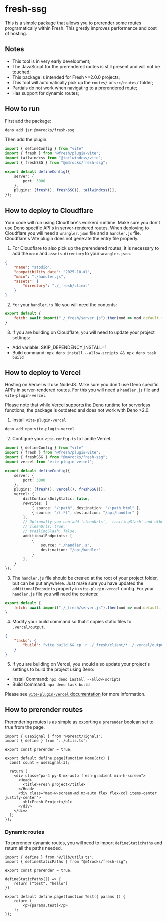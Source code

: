 # fresh-ssg

This is a simple package that allows you to prerender some routes programatically within
Fresh. This greatly improves performance and cost of hosting.

## Notes
* This tool is in very early development;
* The JavaScript for the prerendered routes is still present and will not be touched;
* This package is intended for Fresh >=2.0.0 projects;
* This tool will automatically pick up the `routes/` or `src/routes/` folder;
* Partials do not work when navigating to a prerendered route;
* Has support for dynamic routes;

## How to run

First add the package:
```bash
deno add jsr:@m4rocks/fresh-ssg
```

Then add the plugin.
```ts
import { defineConfig } from "vite";
import { fresh } from "@fresh/plugin-vite";
import tailwindcss from "@tailwindcss/vite";
import { freshSSG } from "@m4rocks/fresh-ssg";

export default defineConfig({
	server: {
		port: 3000
	},
	plugins: [fresh(), freshSSG(), tailwindcss()],
});
```

## How to deploy to Cloudflare

Your code will run using Cloudflare's workerd runtime. Make sure you don't use Deno specific API's in server-rendered routes. When deploying to Cloudflare you will need a `wrangler.json` file and a `handler.js` file. Cloudflare's Vite plugin does not generate the entry file properly.

1. For Cloudflare to also pick up the prerendered routes, it is necessary to add the `main` and `assets.directory` to your `wrangler.json`.
```json
{
	"name": "stodio",
	"compatibility_date": "2025-10-01",
	"main": "./handler.js",
	"assets": {
		"directory": "./_fresh/client"
	}
}
```

2. For your `handler.js` file you will need the contents:
```js
export default {
	fetch: await import("./_fresh/server.js").then(mod => mod.default.fetch)
}
```

3. If you are building on Cloudflare, you will need to update your project settings:
* Add variable: SKIP_DEPENDENCY_INSTALL=1
* Build command: `npx deno install --allow-scripts && npx deno task build`

<!--Please see [Cloudflare's Vite Plugin documentation](https://developers.cloudflare.com/workers/vite-plugin/) for more information.-->

## How to deploy to Vercel

Hosting on Vercel will use NodeJS. Make sure you don't use Deno specific API's in server-rendered routes. For this you will need a `handler.js` file and `vite-plugin-vercel`.

Please note that while [Vercel supports the Deno runtime](https://github.com/vercel-community/deno) for serverless functions, the package is outdated and does not work with Deno >2.0.

1. Install `vite-plugin-vercel`
```bash
deno add npm:vite-plugin-vercel
```

2. Configure your `vite.config.ts` to handle Vercel.
```ts
import { defineConfig } from "vite";
import { fresh } from "@fresh/plugin-vite";
import { freshSSG } from "@m4rocks/fresh-ssg";
import vercel from "vite-plugin-vercel";

export default defineConfig({
	server: {
		port: 3000
	},
	plugins: [fresh(), vercel(), freshSSG()],
	vercel: {
		distContainsOnlyStatic: false,
		rewrites: [
			{ source: "/:path", destination: "/:path.html" },
			{ source: "/(.*)", destination: "/api/handler" }
		],
		// Optionally you can add `cleanUrls`, `trailingSlash` and other configuration
		// cleanUrls: true,
		// trailingSlash: false,
		additionalEndpoints: [
			{
				source: "./handler.js",
				destination: "/api/handler"
			}
		],
	}
});
```

3. The `handler.js` file should be created at the root of your project folder, but can be put anywhere. Just make sure you have updated the `additionalEndpoints` property in `vite-plugin-vercel` config. For your `handler.js` file you will need the contents:
```js
export default {
	fetch: await import("./_fresh/server.js").then(mod => mod.default.fetch)
}
```

4. Modify your build command so that it copies static files to `.vercel/output`.

```json
{
	"tasks": {
		"build": "vite build && cp -r ./_fresh/client/* ./.vercel/output/static"
	}
}
```

5. If you are building on Vercel, you should also update your project's settings to build the project using Deno:
* Install Command: `npx deno install --allow-scripts`
* Build Command: `npx deno task build`


Please see [`vite-plugin-vercel` documentation](https://www.npmjs.com/package/vite-plugin-vercel) for more information.

## How to prerender routes

Prerendering routes is as simple as exporting a `prerender` boolean set to true from the page.

```tsx
import { useSignal } from "@preact/signals";
import { define } from "../utils.ts";

export const prerender = true;

export default define.page(function Home(ctx) {
  const count = useSignal(3);

  return (
    <div class="px-4 py-8 mx-auto fresh-gradient min-h-screen">
      <Head>
        <title>Fresh project</title>
      </Head>
      <div class="max-w-screen-md mx-auto flex flex-col items-center justify-center">
        <h1>Fresh Project</h1>
      </div>
    </div>
  );
});
```

### Dynamic routes

To prerender dynamic routes, you will need to import `defineStaticPaths` and return all the paths needed.

```tsx
import { define } from "@/lib/utils.ts";
import { defineStaticPaths } from "@m4rocks/fresh-ssg";

export const prerender = true;

defineStaticPaths(() => {
	return ["test", "hello"]
})

export default define.page(function Test({ params }) {
	return (
		<p>{params.test}</p>
	);
});
```
